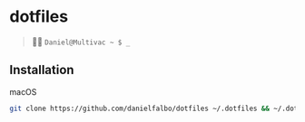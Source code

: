# dotfiles

> 🧑‍💻 `Daniel@Multivac ~ $ _`

## Installation

macOS

```bash
git clone https://github.com/danielfalbo/dotfiles ~/.dotfiles && ~/.dotfiles/install.sh --with-brew
```
